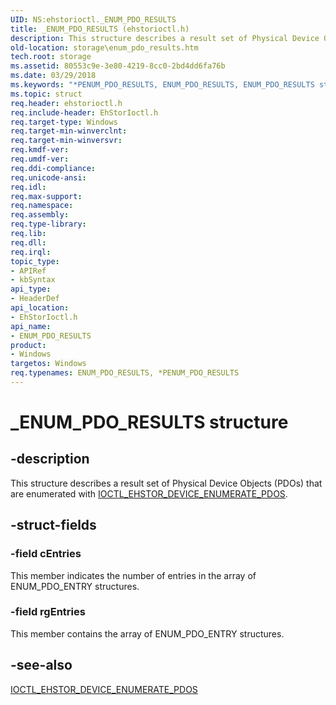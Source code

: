 ```yaml
---
UID: NS:ehstorioctl._ENUM_PDO_RESULTS
title: _ENUM_PDO_RESULTS (ehstorioctl.h)
description: This structure describes a result set of Physical Device Objects (PDOs) that are enumerated with IOCTL_EHSTOR_DEVICE_ENUMERATE_PDOS.
old-location: storage\enum_pdo_results.htm
tech.root: storage
ms.assetid: 80553c9e-3e80-4219-8cc0-2bd4dd6fa76b
ms.date: 03/29/2018
ms.keywords: "*PENUM_PDO_RESULTS, ENUM_PDO_RESULTS, ENUM_PDO_RESULTS structure [Storage Devices], PENUM_PDO_RESULTS, PENUM_PDO_RESULTS structure pointer [Storage Devices], _ENUM_PDO_RESULTS, ehstorioctl/ENUM_PDO_RESULTS, ehstorioctl/PENUM_PDO_RESULTS, storage.enum_pdo_results, structs-silo_45277a1e-1ca6-4bce-a952-b26860796f51.xml"
ms.topic: struct
req.header: ehstorioctl.h
req.include-header: EhStorIoctl.h
req.target-type: Windows
req.target-min-winverclnt: 
req.target-min-winversvr: 
req.kmdf-ver: 
req.umdf-ver: 
req.ddi-compliance: 
req.unicode-ansi: 
req.idl: 
req.max-support: 
req.namespace: 
req.assembly: 
req.type-library: 
req.lib: 
req.dll: 
req.irql: 
topic_type:
- APIRef
- kbSyntax
api_type:
- HeaderDef
api_location:
- EhStorIoctl.h
api_name:
- ENUM_PDO_RESULTS
product:
- Windows
targetos: Windows
req.typenames: ENUM_PDO_RESULTS, *PENUM_PDO_RESULTS
---
```


# _ENUM_PDO_RESULTS structure


## -description


This structure describes a result set of Physical Device Objects (PDOs) that are enumerated with <a href="https://docs.microsoft.com/windows-hardware/drivers/ddi/content/ehstorioctl/ni-ehstorioctl-ioctl_ehstor_device_enumerate_pdos">IOCTL_EHSTOR_DEVICE_ENUMERATE_PDOS</a>.


## -struct-fields




### -field cEntries

This member indicates the number of entries in the array of ENUM_PDO_ENTRY structures.


### -field rgEntries

This member contains the array of ENUM_PDO_ENTRY structures.


## -see-also




<a href="https://docs.microsoft.com/windows-hardware/drivers/ddi/content/ehstorioctl/ni-ehstorioctl-ioctl_ehstor_device_enumerate_pdos">IOCTL_EHSTOR_DEVICE_ENUMERATE_PDOS</a>
 

 

